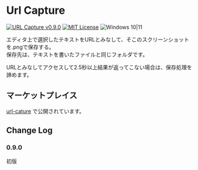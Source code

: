 # Url Capture

[![URL Capture v0.9.0](https://img.shields.io/badge/URL_Capture-v0.9.0-6479ff.svg)](https://github.com/komiyamma/vscode_extension_capture_url)
[![MIT License](https://img.shields.io/badge/license-MIT-blue.svg?style=flat)](LICENSE)
![Windows 10|11](https://img.shields.io/badge/Windows-_10_|_11-6479ff.svg?logo=windows&logoColor=white)

エディタ上で選択したテキストをURLとみなして、そこのスクリーンショットを.pngで保存する。  
保存先は、テキストを書いたファイルと同じフォルダです。

URLとみなしてアクセスして2.5秒以上結果が返ってこない場合は、保存処理を諦めます。

## マーケットプレイス
[url-cature](https://marketplace.visualstudio.com/items?itemName=komiyamma.url-capture) で公開されています。

## Change Log

### 0.9.0

初版